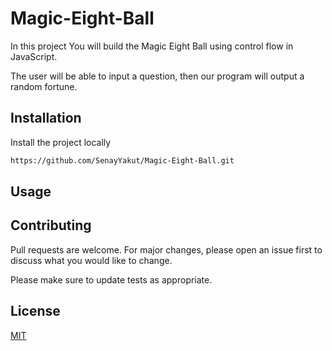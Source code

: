# Magic-Eight-Ball

In this project You will build the Magic Eight Ball using control flow in JavaScript.

The user will be able to input a question, then our program will output a random fortune.

## Installation

Install the project locally
```bash
https://github.com/SenayYakut/Magic-Eight-Ball.git
```

## Usage




## Contributing
Pull requests are welcome. For major changes, please open an issue first to discuss what you would like to change.

Please make sure to update tests as appropriate.

## License
[MIT](https://choosealicense.com/licenses/mit/)

